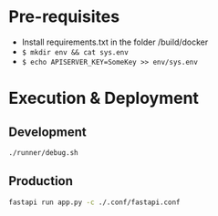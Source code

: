 # Pre-requisites
 - Install requirements.txt in the folder /build/docker
 - ```$ mkdir env && cat sys.env```
 - ```$ echo APISERVER_KEY=SomeKey >> env/sys.env```

# Execution & Deployment
## Development
 ``` bash
./runner/debug.sh
 ```
## Production
 ``` bash
fastapi run app.py -c ./.conf/fastapi.conf
 ```